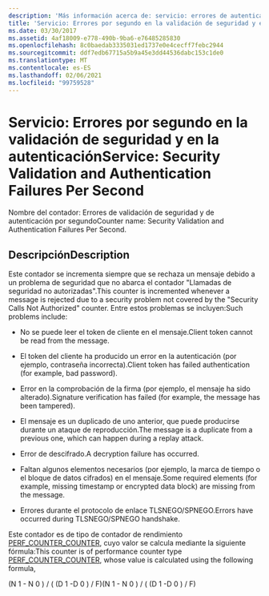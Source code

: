 ```yaml
---
description: 'Más información acerca de: servicio: errores de autenticación y validación de seguridad por segundo'
title: 'Servicio: Errores por segundo en la validación de seguridad y en la autenticación'
ms.date: 03/30/2017
ms.assetid: 4af18009-e778-490b-9ba6-e76485285830
ms.openlocfilehash: 8c0baedab3335031ed1737e0e4cecff7febc2944
ms.sourcegitcommit: ddf7edb67715a5b9a45e3dd44536dabc153c1de0
ms.translationtype: MT
ms.contentlocale: es-ES
ms.lasthandoff: 02/06/2021
ms.locfileid: "99759528"
---
```

# <a name="service-security-validation-and-authentication-failures-per-second"></a><span data-ttu-id="274ea-103">Servicio: Errores por segundo en la validación de seguridad y en la autenticación</span><span class="sxs-lookup"><span data-stu-id="274ea-103">Service: Security Validation and Authentication Failures Per Second</span></span>

<span data-ttu-id="274ea-104">Nombre del contador: Errores de validación de seguridad y de autenticación por segundo</span><span class="sxs-lookup"><span data-stu-id="274ea-104">Counter name: Security Validation and Authentication Failures Per Second.</span></span>  
  
## <a name="description"></a><span data-ttu-id="274ea-105">Descripción</span><span class="sxs-lookup"><span data-stu-id="274ea-105">Description</span></span>  

 <span data-ttu-id="274ea-106">Este contador se incrementa siempre que se rechaza un mensaje debido a un problema de seguridad que no abarca el contador "Llamadas de seguridad no autorizadas".</span><span class="sxs-lookup"><span data-stu-id="274ea-106">This counter is incremented whenever a message is rejected due to a security problem not covered by the "Security Calls Not Authorized" counter.</span></span> <span data-ttu-id="274ea-107">Entre estos problemas se incluyen:</span><span class="sxs-lookup"><span data-stu-id="274ea-107">Such problems include:</span></span>  
  
- <span data-ttu-id="274ea-108">No se puede leer el token de cliente en el mensaje.</span><span class="sxs-lookup"><span data-stu-id="274ea-108">Client token cannot be read from the message.</span></span>  
  
- <span data-ttu-id="274ea-109">El token del cliente ha producido un error en la autenticación (por ejemplo, contraseña incorrecta).</span><span class="sxs-lookup"><span data-stu-id="274ea-109">Client token has failed authentication (for example, bad password).</span></span>  
  
- <span data-ttu-id="274ea-110">Error en la comprobación de la firma (por ejemplo, el mensaje ha sido alterado).</span><span class="sxs-lookup"><span data-stu-id="274ea-110">Signature verification has failed (for example, the message has been tampered).</span></span>  
  
- <span data-ttu-id="274ea-111">El mensaje es un duplicado de uno anterior, que puede producirse durante un ataque de reproducción.</span><span class="sxs-lookup"><span data-stu-id="274ea-111">The message is a duplicate from a previous one, which can happen during a replay attack.</span></span>  
  
- <span data-ttu-id="274ea-112">Error de descifrado.</span><span class="sxs-lookup"><span data-stu-id="274ea-112">A decryption failure has occurred.</span></span>  
  
- <span data-ttu-id="274ea-113">Faltan algunos elementos necesarios (por ejemplo, la marca de tiempo o el bloque de datos cifrados) en el mensaje.</span><span class="sxs-lookup"><span data-stu-id="274ea-113">Some required elements (for example, missing timestamp or encrypted data block) are missing from the message.</span></span>  
  
- <span data-ttu-id="274ea-114">Errores durante el protocolo de enlace TLSNEGO/SPNEGO.</span><span class="sxs-lookup"><span data-stu-id="274ea-114">Errors have occurred during TLSNEGO/SPNEGO handshake.</span></span>  
  
 <span data-ttu-id="274ea-115">Este contador es de tipo de contador de rendimiento [PERF_COUNTER_COUNTER](/previous-versions/windows/it-pro/windows-server-2003/cc740048(v=ws.10)), cuyo valor se calcula mediante la siguiente fórmula:</span><span class="sxs-lookup"><span data-stu-id="274ea-115">This counter is of performance counter type [PERF_COUNTER_COUNTER](/previous-versions/windows/it-pro/windows-server-2003/cc740048(v=ws.10)), whose value is calculated using the following formula,</span></span>  
  
 <span data-ttu-id="274ea-116">(N 1 - N 0 ) / ( (D 1 -D 0 ) / F)</span><span class="sxs-lookup"><span data-stu-id="274ea-116">(N 1 - N 0 ) / ( (D 1 -D 0 ) / F)</span></span>
